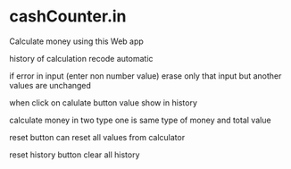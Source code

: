 # cashCounter.in

Calculate money using this Web app

history of calculation recode automatic

if error in input (enter non number value) erase only that input but another values are unchanged

when click on calulate button value show in history

calculate money in two type one is same type of money and total value

reset button can reset all values from calculator

reset history button clear all history
